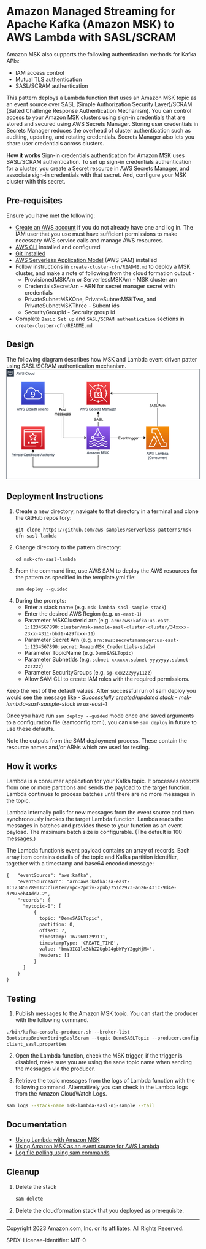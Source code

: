 # Amazon Managed Streaming for Apache Kafka (Amazon MSK) to AWS Lambda with SASL/SCRAM

Amazon MSK also supports the following authentication methods for Kafka APIs:
* IAM access control
* Mutual TLS authentication
* SASL/SCRAM authentication

This pattern deploys a Lambda function that uses an Amazon MSK topic as an event source over SASL (Simple Authorization Security Layer)/SCRAM (Salted Challenge Response Authentication Mechanism). You can control access to your Amazon MSK clusters using sign-in credentials that are stored and secured using AWS Secrets Manager. Storing user credentials in Secrets Manager reduces the overhead of cluster authentication such as auditing, updating, and rotating credentials. Secrets Manager also lets you share user credentials across clusters.

**How it works**
Sign-in credentials authentication for Amazon MSK uses SASL/SCRAM authentication. To set up sign-in credentials authentication for a cluster, you create a Secret resource in AWS Secrets Manager, and associate sign-in credentials with that secret. And, configure your MSK cluster with this secret.


[//]: # (Learn more about this pattern at Serverless Land Patterns: https://serverlessland.com/patterns/msk-lambda-sasl)


## Pre-requisites
Ensure you have met the following:
* [Create an AWS account](https://portal.aws.amazon.com/gp/aws/developer/registration/index.html) if you do not already have one and log in. The IAM user that you use must have sufficient permissions to make necessary AWS service calls and manage AWS resources.
* [AWS CLI](https://docs.aws.amazon.com/cli/latest/userguide/install-cliv2.html) installed and configured
* [Git Installed](https://git-scm.com/book/en/v2/Getting-Started-Installing-Git)
* [AWS Serverless Application Model](https://docs.aws.amazon.com/serverless-application-model/latest/developerguide/serverless-sam-cli-install.html) (AWS SAM) installed
* Follow instructions in `create-cluster-cfn/README.md` to deploy a MSK cluster, and make a note of following from the cloud formation output - 
    - ProvisionedMSKArn or ServerlessMSKArn - MSK cluster arn
    - CredentialsSecretArn - ARN for secret manager secret with credentials
    - PrivateSubnetMSKOne, PrivateSubnetMSKTwo, and PrivateSubnetMSKThree - Subent ids
    - SecurityGroupId - Secruity group id
* Complete `Basic Set up` and `SASL/SCRAM authentication` sections in `create-cluster-cfn/README.md` 
## Design
The following diagram describes how MSK and Lambda event driven patter using SASL/SCRAM authentication mechanism.
![SASL Diagram](./images/msk-lambda-sasl.png)
## Deployment Instructions

1. Create a new directory, navigate to that directory in a terminal and clone the GitHub repository:
    ``` 
    git clone https://github.com/aws-samples/serverless-patterns/msk-cfn-sasl-lambda
    ```
1. Change directory to the pattern directory:
    ```
    cd msk-cfn-sasl-lambda
    ```
1. From the command line, use AWS SAM to deploy the AWS resources for the pattern as specified in the template.yml file:
    ```
    sam deploy --guided
    ```
1. During the prompts:
    * Enter a stack name (e.g. `msk-lambda-sasl-sample-stack`)
    * Enter the desired AWS Region (e.g. `us-east-1`)
    * Parameter MSKClusterId arn (e.g. `arn:aws:kafka:us-east-1:1234567890:cluster/msk-sample-sasl-cluster-cluster/34xxxx-23xx-4311-bbd1-429fxxx-11`)
    * Parameter Secret Arn (e.g. `arn:aws:secretsmanager:us-east-1:1234567890:secret:AmazonMSK_Credentials-sda2w`)
    * Parameter TopicName (e.g. `DemoSASLTopic`)
    * Parameter SubnetIds (e.g. `subnet-xxxxxx,subnet-yyyyyyy,subnet-zzzzzz`)
    * Parameter SecurityGroups (e.g. `sg-xxx222yyy11zz`)
    * Allow SAM CLI to create IAM roles with the required permissions.

Keep the rest of the default values. After successful run of sam deploy you would see the  message like - _Successfully created/updated stack - msk-lambda-sasl-sample-stack in us-east-1_

Once you have run `sam deploy --guided` mode once and saved arguments to a configuration file (samconfig.toml), you can use `sam deploy` in future to use these defaults.

Note the outputs from the SAM deployment process. These contain the resource names and/or ARNs which are used for testing.

## How it works

Lambda is a consumer application for your Kafka topic. It processes records from one or more partitions and sends the payload to the target function. Lambda continues to process batches until there are no more messages in the topic.

Lambda internally polls for new messages from the event source and then synchronously invokes the target Lambda function. Lambda reads the messages in batches and provides these to your function as an event payload. The maximum batch size is configurable. (The default is 100 messages.) 

The Lambda function’s event payload contains an array of records. Each array item contains details of the topic and Kafka partition identifier, together with a timestamp and base64 encoded message:

```
{   "eventSource": "aws:kafka",
    "eventSourceArn": "arn:aws:kafka:sa-east-1:123456789012:cluster/vpc-2priv-2pub/751d2973-a626-431c-9d4e-d7975eb44dd7-2",
    "records": {
      "mytopic-0": [
          {
            topic: 'DemoSASLTopic',
            partition: 0,
            offset: 7,
            timestamp: 1679601299111,
            timestampType: 'CREATE_TIME',
            value: 'bmV3IG1lc3NhZ2Ugb24gbWFyY2ggMjM=',
            headers: []
          }
      ]
    }
}
```

## Testing

1. Publish messages to the Amazon MSK topic. You can start the producer with the following command.

```
./bin/kafka-console-producer.sh --broker-list BootstrapBrokerStringSaslScram --topic DemoSASLTopic --producer.config client_sasl.properties

```
2. Open the Lambda function, check the MSK trigger, if the trigger is disabled, make sure you are using the sane topic name when sending the messages via the producer.

3. Retrieve the topic messages from the logs of Lambda function with the following command. Alternatively you can check in the Lambda logs from the Amazon CloudWatch Logs.

```bash
sam logs --stack-name msk-lambda-sasl-nj-sample --tail
```
## Documentation
- [Using Lambda with Amazon MSK](https://docs.aws.amazon.com/lambda/latest/dg/with-msk.html)
- [Using Amazon MSK as an event source for AWS Lambda](https://aws.amazon.com/blogs/compute/using-amazon-msk-as-an-event-source-for-aws-lambda/)
- [Log file polling using sam commands](https://docs.aws.amazon.com/serverless-application-model/latest/developerguide/sam-cli-command-reference-sam-logs.html)
## Cleanup
 
1. Delete the stack
    ```bash
    sam delete
    ```
2. Delete the cloudformation stack that you deployed as prerequisite. 

----
Copyright 2023 Amazon.com, Inc. or its affiliates. All Rights Reserved.

SPDX-License-Identifier: MIT-0
